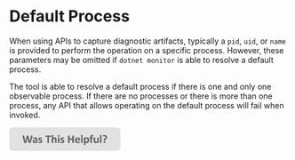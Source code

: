 # Default Process

When using APIs to capture diagnostic artifacts, typically a `pid`, `uid`, or `name` is provided to perform the operation on a specific process. However, these parameters may be omitted if `dotnet monitor` is able to resolve a default process.

The tool is able to resolve a default process if there is one and only one observable process. If there are no processes or there is more than one process, any API that allows operating on the default process will fail when invoked.

[<img src=/images/WasThisHelpful.png width="200"/>](https://www.research.net/r/DGDQWXH?src=defaultprocess)
